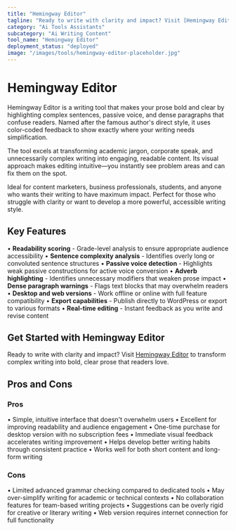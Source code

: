 ```yaml
---
title: "Hemingway Editor"
tagline: "Ready to write with clarity and impact? Visit [Hemingway Editor](https://hemingwayapp.com) to transform complex writing into bold, clear prose that re..."
category: "Ai Tools Assistants"
subcategory: "Ai Writing Content"
tool_name: "Hemingway Editor"
deployment_status: "deployed"
image: "/images/tools/hemingway-editor-placeholder.jpg"
---
```


# Hemingway Editor

Hemingway Editor is a writing tool that makes your prose bold and clear by highlighting complex sentences, passive voice, and dense paragraphs that confuse readers. Named after the famous author's direct style, it uses color-coded feedback to show exactly where your writing needs simplification.

The tool excels at transforming academic jargon, corporate speak, and unnecessarily complex writing into engaging, readable content. Its visual approach makes editing intuitive—you instantly see problem areas and can fix them on the spot.

Ideal for content marketers, business professionals, students, and anyone who wants their writing to have maximum impact. Perfect for those who struggle with clarity or want to develop a more powerful, accessible writing style.

## Key Features

• **Readability scoring** - Grade-level analysis to ensure appropriate audience accessibility
• **Sentence complexity analysis** - Identifies overly long or convoluted sentence structures
• **Passive voice detection** - Highlights weak passive constructions for active voice conversion
• **Adverb highlighting** - Identifies unnecessary modifiers that weaken prose impact
• **Dense paragraph warnings** - Flags text blocks that may overwhelm readers
• **Desktop and web versions** - Work offline or online with full feature compatibility
• **Export capabilities** - Publish directly to WordPress or export to various formats
• **Real-time editing** - Instant feedback as you write and revise content

## Get Started with Hemingway Editor

Ready to write with clarity and impact? Visit [Hemingway Editor](https://hemingwayapp.com) to transform complex writing into bold, clear prose that readers love.

## Pros and Cons

### Pros
• Simple, intuitive interface that doesn't overwhelm users
• Excellent for improving readability and audience engagement
• One-time purchase for desktop version with no subscription fees
• Immediate visual feedback accelerates writing improvement
• Helps develop better writing habits through consistent practice
• Works well for both short content and long-form writing

### Cons
• Limited advanced grammar checking compared to dedicated tools
• May over-simplify writing for academic or technical contexts
• No collaboration features for team-based writing projects
• Suggestions can be overly rigid for creative or literary writing
• Web version requires internet connection for full functionality
